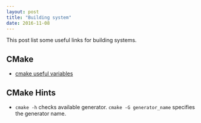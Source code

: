 ```yaml
---
layout: post
title: "Building system" 
date: 2016-11-08
---
```

This post list some useful links for building systems.

## CMake 
+ [cmake useful variables](https://cmake.org/Wiki/CMake_Useful_Variables) 

## CMake Hints
+ `cmake -h` checks available generator. `cmake -G generator_name` specifies the generator name.
